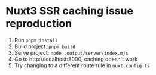 # Nuxt3 SSR caching issue reproduction

1. Run `pnpm install`
2. Build project: `pnpm build`
3. Serve project: `node .output/server/index.mjs`
4. Go to http://localhost:3000, caching doesn't work
5. Try changing to a different route rule in `nuxt.config.ts`